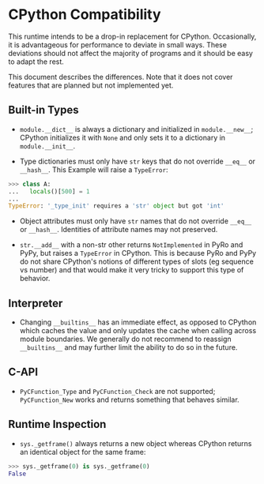 CPython Compatibility
=====================

This runtime intends to be a drop-in replacement for CPython. Occasionally, it
is advantageous for performance to deviate in small ways. These deviations
should not affect the majority of programs and it should be easy to adapt the
rest.

This document describes the differences.  Note that it does not cover features
that are planned but not implemented yet.


Built-in Types
--------------

- `module.__dict__` is always a dictionary and initialized in `module.__new__`;
  CPython initializes it with `None` and only sets it to a dictionary in
  `module.__init__`.

- Type dictionaries must only have `str` keys that do not override `__eq__` or
  `__hash__`. This Example will raise a `TypeError`:
```python
>>> class A:
...   locals()[500] = 1
...
TypeError: '_type_init' requires a 'str' object but got 'int'
```

- Object attributes must only have `str` names that do not override `__eq__` or
  `__hash__`. Identities of attribute names may not preserved.

- `str.__add__` with a non-str other returns `NotImplemented` in PyRo and PyPy,
  but raises a `TypeError` in CPython. This is because PyRo and PyPy do not
  share CPython's notions of different types of slots (eg sequence vs number)
  and that would make it very tricky to support this type of behavior.

Interpreter
-----------

- Changing `__builtins__` has an immediate effect, as opposed to CPython which
  caches the value and only updates the cache when calling across module
  boundaries. We generally do not recommend to reassign `__builtins__` and may
  further limit the ability to do so in the future.

C-API
-----

- `PyCFunction_Type` and `PyCFunction_Check` are not supported;
  `PyCFunction_New` works and returns something that behaves similar.


Runtime Inspection
------------------

- `sys._getframe()` always returns a new object whereas CPython returns an
  identical object for the same frame:
```python
>>> sys._getframe(0) is sys._getframe(0)
False
```
